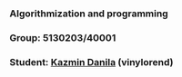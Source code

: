 ### Algorithmization and programming
### Group: 5130203/40001
### Student: [Kazmin Danila](https://github.com/vinylorend) (vinylorend)
